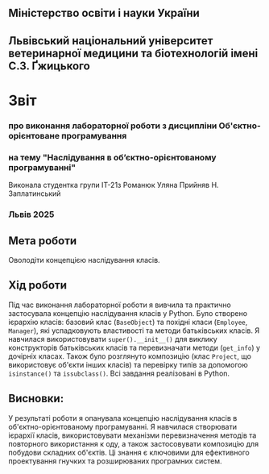 ## Міністерство освіти і науки України

## Львівський національний університет ветеринарної медицини та біотехнологій імені С.З. Ґжицького

# Звіт
### про виконання лабораторної роботи з дисципліни Об'єктно-орієнтоване програмування
### на тему "Наслідування в об’єктно-орієнтованому програмуванні"
Виконала студентка групи ІТ-21з
Романюк Уляна
Прийняв Н. Заплатинський
### Львів 2025

## Мета роботи
Оволодіти концепцією наслідування класів.

## Хід роботи
Під час виконання лабораторної роботи я вивчила та практично застосувала концепцію наслідування класів у Python. 
Було створено ієрархію класів: базовий клас (`BaseObject`) та похідні класи (`Employee`, `Manager`), які успадковують 
властивості та методи батьківських класів. Я навчилася використовувати `super().__init__()` для виклику конструкторів 
батьківських класів та перевизначати методи (`get_info`) у дочірніх класах. Також було розглянуто композицію 
(клас `Project`, що використовує об'єкти інших класів) та перевірку типів за допомогою `isinstance()` та `issubclass()`. 
Всі завдання реалізовані в Python.

## Висновки:
У результаті роботи я опанувала концепцію наслідування класів в об'єктно-орієнтованому програмуванні. 
Я навчилася створювати ієрархії класів, використовувати механізми перевизначення методів та повторного використання к
оду, а також застосовувати композицію для побудови складних об'єктів. Ці знання є ключовими для ефективного проектування 
гнучких та розширюваних програмних систем.